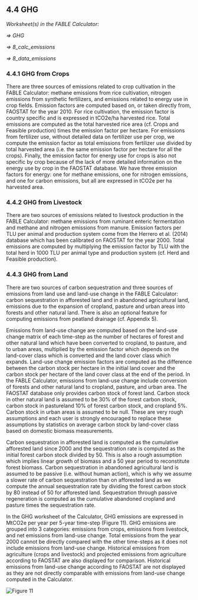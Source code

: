 ## 4.4 GHG

_Worksheet(s) in the FABLE Calculator:_

_⇒ GHG_

_⇒ 8_calc_emissions_

_⇒ 8_data_emissions_

### 4.4.1 GHG from Crops

There are three sources of emissions related to crop cultivation in the FABLE Calculator: methane emissions from rice cultivation, nitrogen emissions from synthetic fertilizers, and emissions related to energy use in crop fields. Emission factors are computed based on, or taken directly from, FAOSTAT for the year 2010. For rice cultivation, the emission factor is country specific and is expressed in tCO2e/ha harvested rice. Total emissions are computed as the total harvested rice area (cf. Crops and Feasible production) times the emission factor per hectare. For emissions from fertilizer use, without detailed data on fertilizer use per crop, we compute the emission factor as total emissions from fertilizer use divided by total harvested area (i.e. the same emission factor per hectare for all the crops). Finally, the emission factor for energy use for crops is also not specific by crop because of the lack of more detailed information on the energy use by crop in the FAOSTAT database. We have three emission factors for energy: one for methane emissions, one for nitrogen emissions, and one for carbon emissions, but all are expressed in tCO2e per ha harvested area.

### 4.4.2 GHG from Livestock

There are two sources of emissions related to livestock production in the FABLE Calculator: methane emissions from ruminant enteric fermentation and methane and nitrogen emissions from manure. Emission factors per TLU per animal and production system come from the Herrero et al. (2014) database which has been calibrated on FAOSTAT for the year 2000. Total emissions are computed by multiplying the emission factor by TLU with the total herd in 1000 TLU per animal type and production system (cf. Herd and Feasible production).

### 4.4.3 GHG from Land

There are two sources of carbon sequestration and three sources of emissions from land use and land-use change in the FABLE Calculator: carbon sequestration in afforested land and in abandoned agricultural land, emissions due to the expansion of cropland, pasture and urban areas into forests and other natural land. There is also an optional feature for computing emissions from peatland drainage (cf. Appendix 5).

Emissions from land-use change are computed based on the land-use change matrix of each time-step as the number of hectares of forest and other natural land which have been converted to cropland, to pasture, and to urban areas, multiplied by the emission factor which depends on the land-cover class which is converted and the land cover class which expands. Land-use change emission factors are computed as the difference between the carbon stock per hectare in the initial land cover and the carbon stock per hectare of the land cover class at the end of the period. In the FABLE Calculator, emissions from land-use change include conversion of forests and other natural land to cropland, pasture, and urban area. The FAOSTAT database only provides carbon stock of forest land. Carbon stock in other natural land is assumed to be 30% of the forest carbon stock, carbon stock in pastureland 10% of forest carbon stock, and cropland 5%. Carbon stock in urban areas is assumed to be null. These are very rough assumptions and each user is strongly encouraged to replace these assumptions by statistics on average carbon stock by land-cover class based on domestic biomass measurements.

Carbon sequestration in afforested land is computed as the cumulative afforested land since 2000 and the sequestration rate is computed as the initial forest carbon stock divided by 50. This is also a rough assumption which implies linear growth of biomass and a 50 year period to reconstitute forest biomass. Carbon sequestration in abandoned agricultural land is assumed to be passive (i.e. without human action), which is why we assume a slower rate of carbon sequestration than on afforested land as we compute the annual sequestration rate by dividing the forest carbon stock by 80 instead of 50 for afforested land. Sequestration through passive regeneration is computed as the cumulative abandoned cropland and pasture times the sequestration rate.

In the GHG worksheet of the Calculator, GHG emissions are expressed in MtCO2e per year per 5-year time-step (Figure 11). GHG emissions are grouped into 3 categories: emissions from crops, emissions from livestock, and net emissions from land-use change. Total emissions from the year 2000 cannot be directly compared with the other time-steps as it does not include emissions from land-use change. Historical emissions from agriculture (crops and livestock) and projected emissions from agriculture according to FAOSTAT are also displayed for comparison. Historical emissions from land-use change according to FAOSTAT are not displayed as they are not directly comparable with emissions from land-use change computed in the Calculator.

![Figure 11](https://user-images.githubusercontent.com/68918893/88803407-b20d0800-d1ac-11ea-9f64-bb3690980cde.png)

